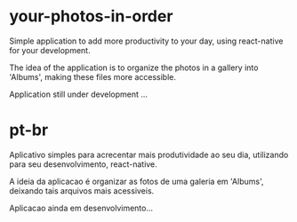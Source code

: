 # your-photos-in-order

Simple application to add more productivity to your day, using react-native for your development.

The idea of the application is to organize the photos in a gallery into 'Albums', making these files more accessible.

Application still under development ...

# pt-br

Aplicativo simples para acrecentar mais produtividade ao seu dia, utilizando para seu desenvolvimento, react-native.

A ideia da aplicacao é organizar as fotos de uma galeria em 'Albums', deixando tais arquivos mais acessiveis.

Aplicacao ainda em desenvolvimento...
